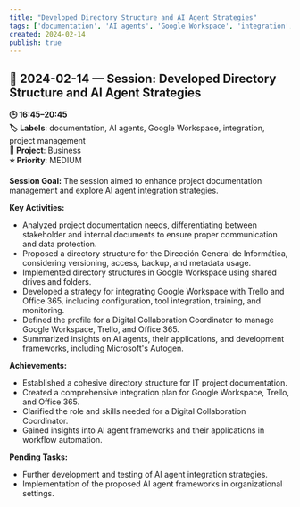 ```yaml
---
title: "Developed Directory Structure and AI Agent Strategies"
tags: ['documentation', 'AI agents', 'Google Workspace', 'integration', 'project management']
created: 2024-02-14
publish: true
---
```


## 📅 2024-02-14 — Session: Developed Directory Structure and AI Agent Strategies

**🕒 16:45–20:45**  
**🏷️ Labels**: documentation, AI agents, Google Workspace, integration, project management  
**📂 Project**: Business  
**⭐ Priority**: MEDIUM  


**Session Goal:**
The session aimed to enhance project documentation management and explore AI agent integration strategies.

**Key Activities:**
- Analyzed project documentation needs, differentiating between stakeholder and internal documents to ensure proper communication and data protection.
- Proposed a directory structure for the Dirección General de Informática, considering versioning, access, backup, and metadata usage.
- Implemented directory structures in Google Workspace using shared drives and folders.
- Developed a strategy for integrating Google Workspace with Trello and Office 365, including configuration, tool integration, training, and monitoring.
- Defined the profile for a Digital Collaboration Coordinator to manage Google Workspace, Trello, and Office 365.
- Summarized insights on AI agents, their applications, and development frameworks, including Microsoft's Autogen.

**Achievements:**
- Established a cohesive directory structure for IT project documentation.
- Created a comprehensive integration plan for Google Workspace, Trello, and Office 365.
- Clarified the role and skills needed for a Digital Collaboration Coordinator.
- Gained insights into AI agent frameworks and their applications in workflow automation.

**Pending Tasks:**
- Further development and testing of AI agent integration strategies.
- Implementation of the proposed AI agent frameworks in organizational settings.
